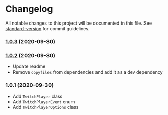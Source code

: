 # Changelog

All notable changes to this project will be documented in this file. See [standard-version](https://github.com/conventional-changelog/standard-version) for commit guidelines.

### [1.0.3](https://github.com/frozencure/twitch-player/compare/v1.0.2...v1.0.3) (2020-09-30)

### [1.0.2](https://github.com/frozencure/twitch-player/compare/v1.0.1...v1.0.2) (2020-09-30)

* Update readme
* Remove `copyfiles` from dependencies and add it as a dev dependency

### 1.0.1 (2020-09-30)

* Add `TwitchPlayer` class
* Add `TwitchPlayerEvent` enum
* Add `TwitchPlayerOptions` class
